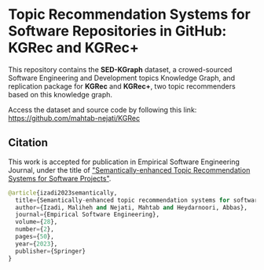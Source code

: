 
# Topic Recommendation Systems for Software Repositories in GitHub: KGRec and KGRec+

This repository contains the **SED-KGraph** dataset, 
a crowed-sourced Software Engineering and Development topics Knowledge Graph, 
and replication package for **KGRec** and **KGRec+**, 
two topic recommenders based on this knowledge graph.

Access the dataset and source code by following this link: <a href="https://github.com/mahtab-nejati/KGRec" target="_blank">https://github.com/mahtab-nejati/KGRec</a>

## Citation
This work is accepted for publication in Empirical Software Engineering Journal, under the title of ["Semantically-enhanced Topic Recommendation Systems for Software Projects"](https://doi.org/10.1007/s10664-022-10272-w).

```python
@article{izadi2023semantically,
  title={Semantically-enhanced topic recommendation systems for software projects},
  author={Izadi, Maliheh and Nejati, Mahtab and Heydarnoori, Abbas},
  journal={Empirical Software Engineering},
  volume={28},
  number={2},
  pages={50},
  year={2023},
  publisher={Springer}
}
```

